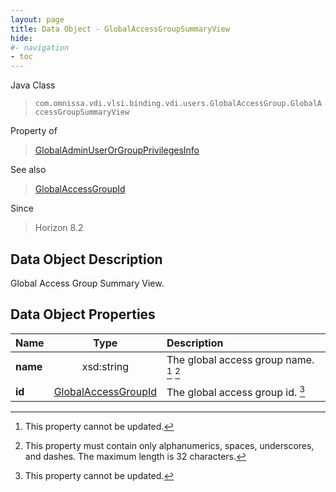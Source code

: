 ```yaml
---
layout: page
title: Data Object - GlobalAccessGroupSummaryView
hide:
#- navigation
- toc
---
```






Java Class
> `com.omnissa.vdi.vlsi.binding.vdi.users.GlobalAccessGroup.GlobalAccessGroupSummaryView`

Property of
> [GlobalAdminUserOrGroupPrivilegesInfo](vdi.users.AdminUserOrGroup.GlobalAdminUserOrGroupPrivilegesInfo.md#field_detail)

See also
> [GlobalAccessGroupId](vdi.entity.GlobalAccessGroupId.md)

Since
> Horizon 8.2


## Data Object Description

Global Access Group Summary View.

## Data Object Properties

 Name | Type | Description
:---|:---:|:---
**name**|  xsd:string|  The global access group name. [^2] [^3]
**id**| [GlobalAccessGroupId](vdi.entity.GlobalAccessGroupId.md)|  The global access group id. [^2]


 


[^2]: This property cannot be updated.
[^3]: This property must contain only alphanumerics, spaces, underscores, and dashes. The maximum length is 32 characters.